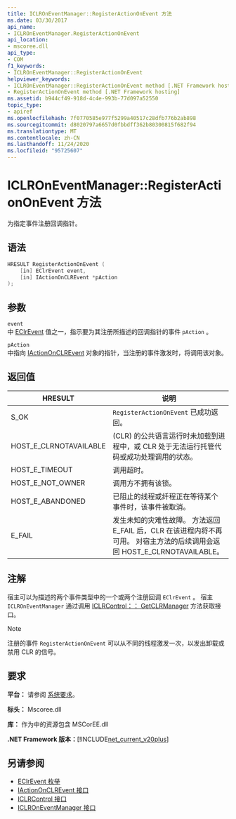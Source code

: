 ```yaml
---
title: ICLROnEventManager::RegisterActionOnEvent 方法
ms.date: 03/30/2017
api_name:
- ICLROnEventManager.RegisterActionOnEvent
api_location:
- mscoree.dll
api_type:
- COM
f1_keywords:
- ICLROnEventManager::RegisterActionOnEvent
helpviewer_keywords:
- ICLROnEventManager::RegisterActionOnEvent method [.NET Framework hosting]
- RegisterActionOnEvent method [.NET Framework hosting]
ms.assetid: b944cf49-918d-4c4e-993b-77d097a52550
topic_type:
- apiref
ms.openlocfilehash: 7f0770585e977f5299a40517c28dfb776b2ab898
ms.sourcegitcommit: d8020797a6657d0fbbdff362b80300815f682f94
ms.translationtype: MT
ms.contentlocale: zh-CN
ms.lasthandoff: 11/24/2020
ms.locfileid: "95725607"
---
```

# <a name="iclroneventmanagerregisteractiononevent-method"></a>ICLROnEventManager::RegisterActionOnEvent 方法

为指定事件注册回调指针。  
  
## <a name="syntax"></a>语法  
  
```cpp  
HRESULT RegisterActionOnEvent (  
    [in] EClrEvent event,  
    [in] IActionOnCLREvent *pAction  
);  
```  
  
## <a name="parameters"></a>参数  

 `event`  
 中 [EClrEvent](eclrevent-enumeration.md) 值之一，指示要为其注册所描述的回调指针的事件 `pAction` 。  
  
 `pAction`  
 中指向 [IActionOnCLREvent](iactiononclrevent-interface.md) 对象的指针，当注册的事件激发时，将调用该对象。  
  
## <a name="return-value"></a>返回值  
  
|HRESULT|说明|  
|-------------|-----------------|  
|S_OK|`RegisterActionOnEvent` 已成功返回。|  
|HOST_E_CLRNOTAVAILABLE| (CLR) 的公共语言运行时未加载到进程中，或 CLR 处于无法运行托管代码或成功处理调用的状态。|  
|HOST_E_TIMEOUT|调用超时。|  
|HOST_E_NOT_OWNER|调用方不拥有该锁。|  
|HOST_E_ABANDONED|已阻止的线程或纤程正在等待某个事件时，该事件被取消。|  
|E_FAIL|发生未知的灾难性故障。 方法返回 E_FAIL 后，CLR 在该进程内将不再可用。 对宿主方法的后续调用会返回 HOST_E_CLRNOTAVAILABLE。|  
  
## <a name="remarks"></a>注解  

 宿主可以为描述的两个事件类型中的一个或两个注册回调 `EClrEvent` 。 宿主 `ICLROnEventManager` 通过调用 [ICLRControl：： GetCLRManager](iclrcontrol-getclrmanager-method.md) 方法获取接口。  
  
> [!NOTE]
> 注册的事件 `RegisterActionOnEvent` 可以从不同的线程激发一次，以发出卸载或禁用 CLR 的信号。  
  
## <a name="requirements"></a>要求  

 **平台：** 请参阅 [系统要求](../../get-started/system-requirements.md)。  
  
 **标头：** Mscoree.dll  
  
 **库：** 作为中的资源包含 MSCorEE.dll  
  
 **.NET Framework 版本：**[!INCLUDE[net_current_v20plus](../../../../includes/net-current-v20plus-md.md)]  
  
## <a name="see-also"></a>另请参阅

- [EClrEvent 枚举](eclrevent-enumeration.md)
- [IActionOnCLREvent 接口](iactiononclrevent-interface.md)
- [ICLRControl 接口](iclrcontrol-interface.md)
- [ICLROnEventManager 接口](iclroneventmanager-interface.md)

